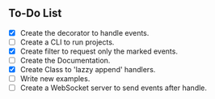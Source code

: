 ## To-Do List
- [X] Create the decorator to handle events.
- [ ] Create a CLI to run projects.
- [X] Create filter to request only the marked events.
- [ ] Create the Documentation.
- [X] Create Class to 'lazzy append' handlers.
- [ ] Write new examples.
- [ ] Create a WebSocket server to send events after handle.
